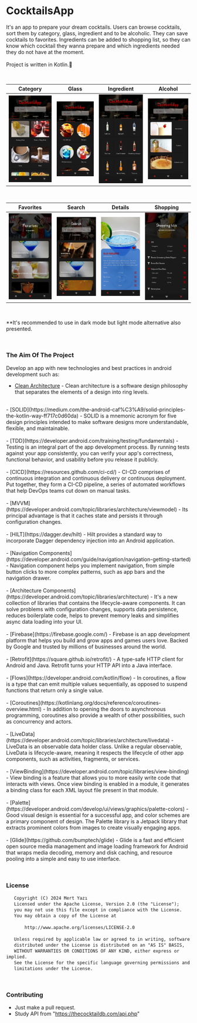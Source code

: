 # CocktailsApp

It's an app to prepare your dream cocktails. Users can browse cocktails, sort them by category, glass, ingredient and to be alcoholic. They can save cocktails to favorites. Ingredients can be added to shopping list, so they can know which cocktail they wanna prepare and which ingredients needed they do not have at the moment.<br>
<br>
Project is written in Kotlin.💯

&nbsp;<br>

| Category | Glass | Ingredient | Alcohol |
|------|------|------|------|
| <img src="screenshots/category_dark_portrait.jpg" width="205"> | <img src="screenshots/glass_dark_portrait.jpg" width="205"> | <img src="screenshots/ingredient_dark_portrait.jpg" width="205"> | <img src="screenshots/alcohol_dark_portrait.jpg" width="205"> |


&nbsp;<br>

| Favorites | Search | Details | Shopping |
|------|------|------|------|
| <img src="screenshots/favorites_dark_portrait.jpg" width="205"> | <img src="screenshots/search_dark_portrait.jpg" width="205"> | <img src="screenshots/details_dark_portrait.jpg" width="205">   | <img src="screenshots/shopping_list_dark_portrait.jpg" width="205"> |

&nbsp;<br>

**It's recommended to use in dark mode but light mode alternative also presented.

&nbsp;<br>

### The Aim Of The Project
Develop an app with new technologies and best practices in android development such as:
- [Clean Architecture](https://medium.com/android-dev-hacks/detailed-guide-on-android-clean-architecture-9eab262a9011)  - Clean architecture is a software design philosophy that separates the elements of a design into ring levels.<br>
<br>
- [SOLID](https://medium.com/the-android-caf%C3%A9/solid-principles-the-kotlin-way-ff717c0d60da)  - SOLID is a mnemonic acronym for five design principles intended to make software designs more understandable, flexible, and maintainable.<br>
<br>
- [TDD](https://developer.android.com/training/testing/fundamentals)  - Testing is an integral part of the app development process. By running tests against your app consistently, you can verify your app's correctness, functional behavior, and usability before you release it publicly.<br>
<br>
- [CICD](https://resources.github.com/ci-cd/)  - CI-CD comprises of continuous integration and continuous delivery or continuous deployment. Put together, they form a CI-CD pipeline, a series of automated workflows that help DevOps teams cut down on manual tasks.<br>
<br>
- [MVVM](https://developer.android.com/topic/libraries/architecture/viewmodel)  - Its principal advantage is that it caches state and persists it through configuration changes.<br>
<br>
- [HILT](https://dagger.dev/hilt)  - Hilt provides a standard way to incorporate Dagger dependency injection into an Android application.<br>
<br>
- [Navigation Components](https://developer.android.com/guide/navigation/navigation-getting-started)  - Navigation component helps you implement navigation, from simple button clicks to more complex patterns, such as app bars and the navigation drawer.<br>
<br>
- [Architecture Components](https://developer.android.com/topic/libraries/architecture)  - It's a new collection of libraries that contains the lifecycle-aware components. It can solve problems with configuration changes, supports data persistence, reduces boilerplate code, helps to prevent memory leaks and simplifies async data loading into your UI.<br>
<br>
- [Firebase](https://firebase.google.com/)  - Firebase is an app development platform that helps you build and grow apps and games users love. Backed by Google and trusted by millions of businesses around the world.<br>
<br>
- [Retrofit](https://square.github.io/retrofit/)  - A type-safe HTTP client for Android and Java. Retrofit turns your HTTP API into a Java interface.<br>
<br>
- [Flows](https://developer.android.com/kotlin/flow)  - In coroutines, a flow is a type that can emit multiple values sequentially, as opposed to suspend functions that return only a single value.<br>
<br>
- [Coroutines](https://kotlinlang.org/docs/reference/coroutines-overview.html)  - In addition to opening the doors to asynchronous programming, coroutines also provide a wealth of other possibilities, such as concurrency and actors.<br>
<br>
- [LiveData](https://developer.android.com/topic/libraries/architecture/livedata)  - LiveData is an observable data holder class. Unlike a regular observable, LiveData is lifecycle-aware, meaning it respects the lifecycle of other app components, such as activities, fragments, or services.<br>
<br>
- [ViewBinding](https://developer.android.com/topic/libraries/view-binding)  - View binding is a feature that allows you to more easily write code that interacts with views. Once view binding is enabled in a module, it generates a binding class for each XML layout file present in that module.<br>
<br>
- [Palette](https://developer.android.com/develop/ui/views/graphics/palette-colors)  - Good visual design is essential for a successful app, and color schemes are a primary component of design. The Palette library is a Jetpack library that extracts prominent colors from images to create visually engaging apps.<br>
<br>
- [Glide](https://github.com/bumptech/glide)  - Glide is a fast and efficient open source media management and image loading framework for Android that wraps media decoding, memory and disk caching, and resource pooling into a simple and easy to use interface.

&nbsp;<br>

### License
```
   Copyright (C) 2024 Mert Yazı
   Licensed under the Apache License, Version 2.0 (the "License");
   you may not use this file except in compliance with the License.
   You may obtain a copy of the License at

       http://www.apache.org/licenses/LICENSE-2.0

   Unless required by applicable law or agreed to in writing, software
   distributed under the License is distributed on an "AS IS" BASIS,
   WITHOUT WARRANTIES OR CONDITIONS OF ANY KIND, either express or implied.
   See the License for the specific language governing permissions and
   limitations under the License.
```
&nbsp;<br>

### Contributing
- Just make a pull request.
- Study API from "https://thecocktaildb.com/api.php"
